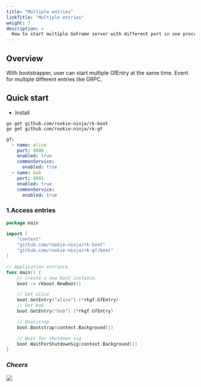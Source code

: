 ```yaml
---
title: "Multiple entries"
linkTitle: "Multiple entries"
weight: 7
description: >
  How to start multiple GoFrame server with different port in one process?
---
```


## Overview
With bootstrapper, user can start multiple GfEntry at the same time. Event for multiple different entries like GRPC.

## Quick start
- Install

```shell script
go get github.com/rookie-ninja/rk-boot
go get github.com/rookie-ninja/rk-gf
```

```yaml
gf:
  - name: alice
    port: 8080
    enabled: true
    commonService:
      enabled: true
  - name: bob
    port: 8081
    enabled: true
    commonService:
      enabled: true
```

### 1.Access entries
```go
package main

import (
	"context"
	"github.com/rookie-ninja/rk-boot"
	"github.com/rookie-ninja/rk-gf/boot"
)

// Application entrance.
func main() {
	// Create a new boot instance.
	boot := rkboot.NewBoot()

    // Get alice
	boot.GetEntry("alice").(*rkgf.GfEntry)
    // Get bob
    boot.GetEntry("bob").(*rkgf.GfEntry)

	// Bootstrap
	boot.Bootstrap(context.Background())

	// Wait for shutdown sig
	boot.WaitForShutdownSig(context.Background())
}
```

### _**Cheers**_
![](/bootstrapper/user-guide/cheers.png)